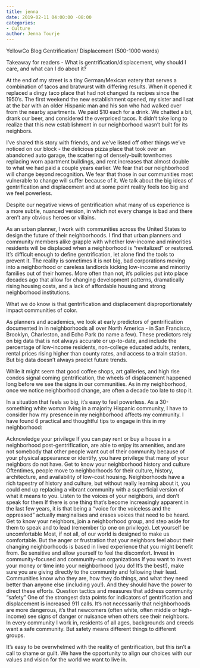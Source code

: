 ```yaml
---
title: jenna
date: 2019-02-11 04:00:00 -08:00
categories:
- Culture
author: Jenna Tourje
---
```


YellowCo Blog 
Gentrification/ Displacement (500-1000 words)

Takeaway for readers - What is gentrification/displacement, why should I care, and what can I do about it?

At the end of my street is a tiny German/Mexican eatery that serves a combination of tacos and bratwurst with differing results. When it opened it replaced a dingy taco place that had not changed its recipes since the 1950’s. The first weekend the new establishment opened, my sister and I sat at the bar with an older Hispanic man and his son who had walked over from the nearby apartments. We paid $10 each for a drink. We chatted a bit, drank our beer, and considered the overpriced tacos. It didn’t take long to realize that this new establishment in our neighborhood wasn’t built for its neighbors. 

I’ve shared this story with friends, and we’ve listed off other things we’ve noticed on our block - the delicious pizza place that took over an abandoned auto garage, the scattering of densely-built townhomes replacing worn apartment buildings, and rent increases that almost double to what we had paid a couple years earlier. We fear that our neighborhood will change beyond recognition. We fear that those in our communities most vulnerable to change will suffer because of it. We talk about the big ideas of gentrification and displacement and at some point reality feels too big and we feel powerless. 

Despite our negative views of gentrification what many of us experience is a more subtle, nuanced version, in which not every change is bad and there aren’t any obvious heroes or villains.

As an urban planner, I work with communities across the United States to design the future of their neighborhoods. I find that urban planners and community members alike grapple with whether low-income and minorities residents will be displaced when a neighborhood is “revitalized” or restored. It’s difficult enough to define gentrification, let alone find the tools to prevent it. The reality is sometimes it is not big, bad corporations moving into a neighborhood or careless landlords kicking low-income and minority families out of their homes. More often than not, it’s policies put into place decades ago that allow for changing development patterns, dramatically rising housing costs, and a lack of affordable housing and strong neighborhood institutions.

What we do know is that gentrification and displacement disproportionately impact communities of color. 

As planners and academics, we look at early predictors of gentrification documented in in neighborhoods all over North America - in San Francisco, Brooklyn, Charleston, and Echo Park (to name a few). These predictors rely on big data that is not always accurate or up-to-date, and include the percentage of low-income residents, non-college educated adults, renters, rental prices rising higher than county rates, and access to a train station. But big data doesn’t always predict future trends. 

While it might seem that good coffee shops, art galleries, and high rise condos signal coming gentrification, the wheels of displacement happened long before we see the signs in our communities. As in my neighborhood, once we notice neighborhood change, are often a decade too late to stop it.

In a situation that feels so big, it’s easy to feel powerless. As a 30-something white woman living in a majority Hispanic community, I have to consider how my presence in my neighborhood affects my community.  I have found 6 practical and thoughtful tips to engage in this in my neighborhood:

Acknowledge your privilege
If you can pay rent or buy a house in a neighborhood post-gentrification, are able to enjoy its amenities, and are not somebody that other people want out of their community because of your physical appearance or identify, you have privilege that many of your neighbors do not have.
Get to know your neighborhood history and culture
Oftentimes, people move to neighborhoods for their culture, history, architecture, and availability of low-cost housing. Neighborhoods have a rich tapestry of history and culture, but without really learning about it, you could end up replacing a vibrant community with a superficial version of what it means to you.
Listen to the voices of your neighbors, and don’t speak for them
If there is one thing that’s become increasingly apparent in the last few years, it is that being a “voice for the voiceless and the oppressed” actually marginalises and erases voices that need to be heard. Get to know your neighbors, join a neighborhood group, and step aside for them to speak and to lead (remember tip one on privilege).
Let yourself be uncomfortable
Most, if not all, of our world is designed to make us comfortable. But the anger or frustration that your neighbors feel about their changing neighborhoods is based in lived experience that you might benefit from. Be sensitive and allow yourself to feel the discomfort.
Invest in community-focused and community-run organizations
If you want to invest your money or time into your neighborhood (you do! It’s the best!), make sure you are giving directly to the community and following their lead. Communities know who they are, how they do things, and what they need better than anyone else (including you!). And they should have the power to direct these efforts. 
Question tactics and measures that address community “safety”
One of the strongest data points for indicators of gentrification and displacement is increased 911 calls. It’s not necessarily that neighborhoods are more dangerous, it’s that newcomers (often white, often middle or high-income) see signs of danger or nuisance when others see their neighbors. In every community I work in, residents of all ages, backgrounds and creeds want a safe community. But safety means different things to different groups. 

It’s easy to be overwhelmed with the reality of gentrification, but this isn’t a call to shame or guilt. We have the opportunity to align our choices with our values and vision for the world we want to live in. 
